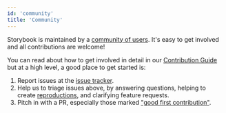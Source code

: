 ```yaml
---
id: 'community'
title: 'Community'
---
```


Storybook is maintained by a [community of users](https://github.com/storybooks/storybook/graphs/contributors). It's easy to get involved and all contributions are welcome!

You can read about how to get involved in detail in our [Contribution Guide](https://github.com/storybooks/storybook/blob/master/CONTRIBUTING.md) but at a high level, a good place to get started is:

1. Report issues at the [issue tracker](https://github.com/storybooks/storybook/issues).
2. Help us to triage issues above, by answering questions, helping to create [reproductions](https://github.com/storybooks/storybook/blob/master/CONTRIBUTING.md#reproductions), and clarifying feature requests.
3. Pitch in with a PR, especially those marked ["good first contribution"](https://github.com/storybooks/storybook/labels/good%20first%20contribution).
